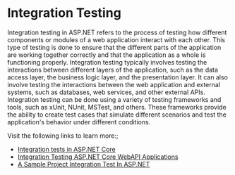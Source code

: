 # Integration Testing

Integration testing in ASP.NET refers to the process of testing how different components or modules of a web application interact with each other. This type of testing is done to ensure that the different parts of the application are working together correctly and that the application as a whole is functioning properly. Integration testing typically involves testing the interactions between different layers of the application, such as the data access layer, the business logic layer, and the presentation layer. It can also involve testing the interactions between the web application and external systems, such as databases, web services, and other external APIs. Integration testing can be done using a variety of testing frameworks and tools, such as xUnit, NUnit, MSTest, and others. These frameworks provide the ability to create test cases that simulate different scenarios and test the application's behavior under different conditions.

Visit the following links to learn more:;

- [Integration tests in ASP.NET Core](https://learn.microsoft.com/en-us/aspnet/core/test/integration-tests?view=aspnetcore-7.0)
- [Integration Testing ASP.NET Core WebAPI Applications](https://www.youtube.com/watch?v=xs8gNQjCXw0)
- [A Sample Project Integration Test In ASP.NET](https://www.youtube.com/watch?v=ziSKkR2nvis)